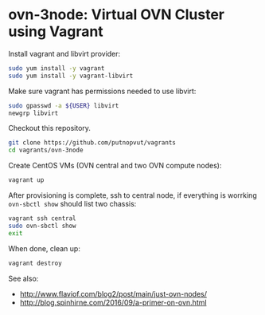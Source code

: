 # ovn-3node: Virtual OVN Cluster using Vagrant

Install vagrant and libvirt provider:

```bash
sudo yum install -y vagrant
sudo yum install -y vagrant-libvirt
```

Make sure vagrant has permissions needed to use libvirt:

```bash
sudo gpasswd -a ${USER} libvirt
newgrp libvirt
```

Checkout this repository.

```bash
git clone https://github.com/putnopvut/vagrants
cd vagrants/ovn-3node
```

Create CentOS VMs (OVN central and two OVN compute nodes):

```bash
vagrant up 
```

After provisioning is complete, ssh to central node, if
everything is worrking `ovn-sbctl show` should list two
chassis:
```bash
vagrant ssh central
sudo ovn-sbctl show
exit
```

When done, clean up:

```bash
vagrant destroy
```

See also:
* http://www.flaviof.com/blog2/post/main/just-ovn-nodes/
* http://blog.spinhirne.com/2016/09/a-primer-on-ovn.html

